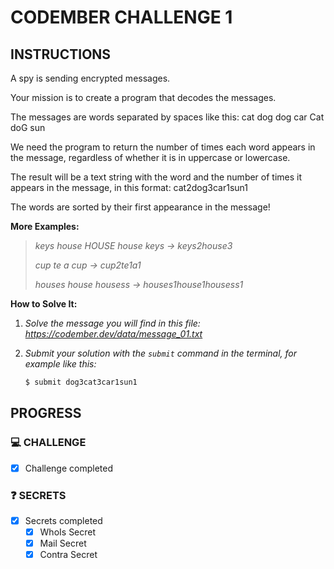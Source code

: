 # CODEMBER CHALLENGE 1

## INSTRUCTIONS
A spy is sending encrypted messages.

Your mission is to create a program that decodes the messages.

The messages are words separated by spaces like this:
cat dog dog car Cat doG sun

We need the program to return the number of times each word appears in the message, regardless of whether it is in uppercase or lowercase.

The result will be a text string with the word and the number of times it appears in the message, in this format:
cat2dog3car1sun1

The words are sorted by their first appearance in the message!

**More Examples:**
> _keys house HOUSE house keys -> keys2house3_
>
> _cup te a cup -> cup2te1a1_
>
> _houses house housess -> houses1house1housess1_

**How to Solve It:**

1. *Solve the message you will find in this file: https://codember.dev/data/message_01.txt*

2. *Submit your solution with the ```submit``` command in the terminal, for example like this:*
   ```bash
   $ submit dog3cat3car1sun1
   ```

## PROGRESS

### 💻 CHALLENGE

   - [x] Challenge completed

### ❓ SECRETS
- [X] Secrets completed
   - [x] WhoIs Secret
   - [x] Mail Secret
   - [x] Contra Secret
